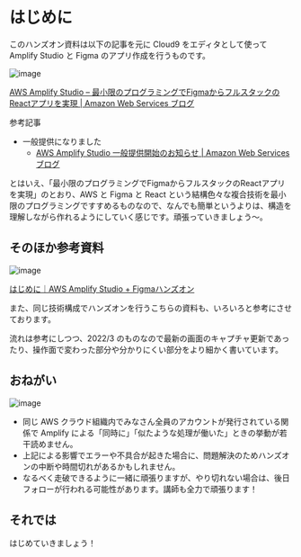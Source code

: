 # はじめに

このハンズオン資料は以下の記事を元に Cloud9 をエディタとして使って Amplify Studio と Figma のアプリ作成を行うものです。

![image](https://i.gyazo.com/31e637ad95d0cdc10b1f4918bcc9211f.jpg)

[AWS Amplify Studio – 最小限のプログラミングでFigmaからフルスタックのReactアプリを実現 | Amazon Web Services ブログ](https://aws.amazon.com/jp/blogs/news/aws-amplify-studio-figma-to-fullstack-react-app-with-minimal-programming/)

参考記事

- 一般提供になりました
  - [AWS Amplify Studio 一般提供開始のお知らせ | Amazon Web Services ブログ](https://aws.amazon.com/jp/blogs/news/announcing-the-general-availability-of-aws-amplify-studio/)

とはいえ、「最小限のプログラミングでFigmaからフルスタックのReactアプリを実現」のとおり、AWS と Figma と React という結構色々な複合技術を最小限のプログラミングですすめるものなので、なんでも簡単というよりは、構造を理解しながら作れるようにしていく感じです。頑張っていきましょう～。

## そのほか参考資料

![image](https://i.gyazo.com/2f462e4f728fc4796862e68c506c5db8.png)

[はじめに｜AWS Amplify Studio + Figmaハンズオン](https://zenn.dev/shigeru_oda/books/521fa5a5a9c558c6275d/viewer/introduction)

また、同じ技術構成でハンズオンを行うこちらの資料も、いろいろと参考にさせております。

流れは参考にしつつ、2022/3 のものなので最新の画面のキャプチャ更新であったり、操作面で変わった部分や分かりにくい部分をより細かく書いています。

## おねがい

![image](https://i.gyazo.com/77b427f743657a3018d0e3da1080428e.png)

- 同じ AWS クラウド組織内でみなさん全員のアカウントが発行されている関係で Amplify による「同時に」「似たような処理が働いた」ときの挙動が若干読めません。
- 上記による影響でエラーや不具合が起きた場合に、問題解決のためハンズオンの中断や時間切れがあるかもしれません。
- なるべく走破できるように一緒に頑張りますが、やり切れない場合は、後日フォローが行われる可能性があります。講師も全力で頑張ります！

## それでは

はじめていきましょう！